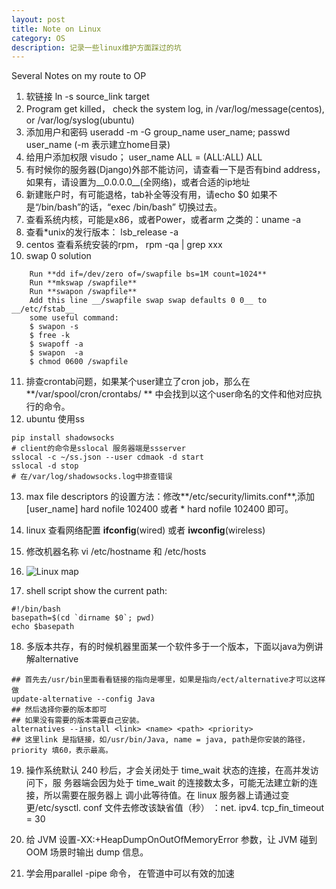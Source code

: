 ```yaml
---
layout: post
title: Note on Linux
category: OS
description: 记录一些linux维护方面踩过的坑
---
```


Several Notes on my route to OP  
1. 软链接 ln -s source_link target  
2. Program get killed， check the system log, in /var/log/message(centos), or /var/log/syslog(ubuntu)    
3. 添加用户和密码 useradd -m -G group_name user_name;  passwd user_name (-m 表示建立home目录)  
4. 给用户添加权限 visudo； user_name ALL = (ALL:ALL) ALL  
5. 有时候你的服务器(Django)外部不能访问，请查看一下是否有bind address，如果有，请设置为__0.0.0.0__(全网络)，或者合适的ip地址  
6. 新建账户时，有可能退格，tab补全等没有用，请echo $0 如果不是“/bin/bash”的话，“exec /bin/bash” 切换过去。  
7. 查看系统内核，可能是x86，或者Power，或者arm 之类的：uname -a  
8. 查看*unix的发行版本： lsb_release -a  
9. centos 查看系统安装的rpm， rpm -qa | grep xxx  
10. swap 0 solution

```shell
	Run **dd if=/dev/zero of=/swapfile bs=1M count=1024**  
	Run **mkswap /swapfile**  
	Run **swapon /swapfile**  
	Add this line __/swapfile swap swap defaults 0 0__ to __/etc/fstab__  
	some useful command:  
	$ swapon -s     
	$ free -k  
	$ swapoff -a  
	$ swapon  -a  
	$ chmod 0600 /swapfile
```



11. 排查crontab问题，如果某个user建立了cron job，那么在**/var/spool/cron/crontabs/ ** 中会找到以这个user命名的文件和他对应执行的命令。  
12. ubuntu 使用ss  

```shell
pip install shadowsocks
# client的命令是sslocal 服务器端是ssserver
sslocal -c ~/ss.json --user cdmaok -d start
sslocal -d stop
# 在/var/log/shadowsocks.log中排查错误
```



13. max file descriptors 的设置方法：修改**/etc/security/limits.conf**,添加 [user_name] hard nofile 102400 或者 * hard nofile 102400 即可。  

14. linux 查看网络配置 **ifconfig**(wired) 或者 **iwconfig**(wireless)  

15. 修改机器名称 vi /etc/hostname 和 /etc/hosts

16. ![Linux map](http://7xpv97.com1.z0.glb.clouddn.com/dffcef97007537585d1745e2b40a4b55.png)

17. shell script show the current path:

```shell
#!/bin/bash
basepath=$(cd `dirname $0`; pwd)
echo $basepath
```

18.  多版本共存，有的时候机器里面某一个软件多于一个版本，下面以java为例讲解alternative

```shell
## 首先去/usr/bin里面看看链接的指向是哪里，如果是指向/ect/alternative才可以这样做
update-alternative --config Java
## 然后选择你要的版本即可
## 如果没有需要的版本需要自己安装。
alternatives --install <link> <name> <path> <priority>
## 这里link 是指链接，如/usr/bin/Java, name = java, path是你安装的路径，priority 填60，表示最高。
```

19. 操作系统默认 240 秒后，才会关闭处于 time_wait 状态的连接，在高并发访问下，服
务器端会因为处于 time_wait 的连接数太多，可能无法建立新的连接，所以需要在服务器上
调小此等待值。在 linux 服务器上请通过变更/etc/sysctl. conf 文件去修改该缺省值（秒） ：net. ipv4. tcp_fin_timeout = 30

20. 给 JVM 设置-XX:+HeapDumpOnOutOfMemoryError 参数，让 JVM 碰到 OOM 场景时输出
dump 信息。

21. 学会用parallel -pipe 命令， 在管道中可以有效的加速
